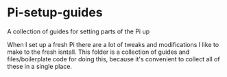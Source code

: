 # Pi-setup-guides
A collection of guides for setting parts of the Pi up

When I set up a fresh Pi there are a lot of tweaks and modifications I like to make to the fresh isntall.  This folder is a collection of guides and files/boilerplate code for doing this, because it's convenient to collect all of these in a single place.
